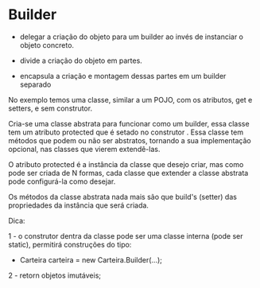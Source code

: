 # Builder

- delegar a criação do objeto para um builder ao invés de instanciar o objeto
  concreto.

- divide a criação do objeto em partes.

- encapsula a criação e montagem dessas partes em um builder separado

No exemplo temos uma classe, similar a um POJO, com os atributos, get e setters,
e sem construtor.

Cria-se uma classe abstrata para funcionar como um builder, essa classe tem um atributo
protected que é setado no construtor . Essa classe tem métodos que podem ou não ser
abstratos, tornando a sua implementação opcional, nas classes que vierem extendê-las.

O atributo protected é a instância da classe que desejo criar, mas como pode ser criada
de N formas, cada classe que extender a classe abstrata pode configurá-la como desejar.

Os métodos da classe abstrata nada mais são que build's (setter) das propriedades da
instância que será criada.

Dica:

1 - o construtor dentra da classe pode ser uma classe interna (pode ser static),
permitirá construções do tipo:

- Carteira carteira = new Carteira.Builder(...);

2 - retorn objetos imutáveis;
